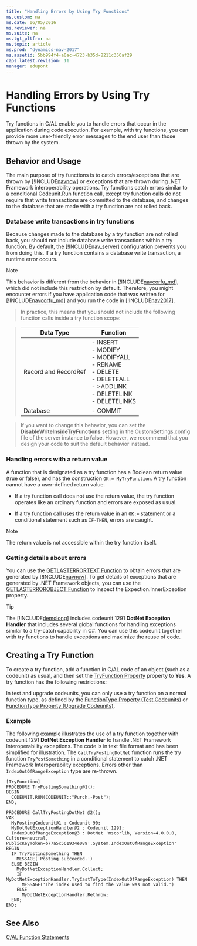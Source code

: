 ```yaml
---
title: "Handling Errors by Using Try Functions"
ms.custom: na
ms.date: 06/05/2016
ms.reviewer: na
ms.suite: na
ms.tgt_pltfrm: na
ms.topic: article
ms.prod: "dynamics-nav-2017"
ms.assetid: 5bb994f4-a0ac-4723-b35d-8211c356af29
caps.latest.revision: 11
manager: edupont
---
```

# Handling Errors by Using Try Functions
Try functions in C/AL enable you to handle errors that occur in the application during code execution. For example, with try functions, you can provide more user-friendly error messages to the end user than those thrown by the system.  

## Behavior and Usage  
The main purpose of try functions is to catch errors/exceptions that are thrown by [!INCLUDE[navnow](includes/navnow_md.md)] or exceptions that are thrown during .NET Framework interoperability operations. Try functions catch errors similar to a conditional Codeunit.Run function call, except try function calls do not require that write transactions are committed to the database, and changes to the database that are made with a try function are not rolled back.

### <a name="DbWriteTransactions"></a>Database write transactions in try functions
Because changes made to the database by a try function are not rolled back, you should not include database write transactions within a try function. By default, the [!INCLUDE[nav_server](includes/nav_server_md.md)] configuration prevents you from doing this. If a try function contains a database write transaction, a runtime error occurs.

>[!Note]
>This behavior is different from the behavior in [!INCLUDE[navcorfu_md](includes/navcorfu_md.md)], which did not include this restriction by default. Therefore, you might encounter errors if you have application code that was written for [!INCLUDE[navcorfu_md](includes/navcorfu_md.md)] and you run the code in [!INCLUDE[nav2017](includes/nav2017.md)].

>In practice, this means that you should not include the following function calls inside a try function scope:  

>|Data Type|Function|  
>|---------------|--------------|  
>|Record and RecordRef|-   INSERT<br />-   MODIFY<br />-   MODIFYALL<br />-   RENAME<br />-   DELETE<br />-   DELETEALL<br />-   >ADDLINK<br />-   DELETELINK<br />-   DELETELINKS|  
>|Database|-   COMMIT|

>If you want to change this behavior, you can set the **DisableWriteInsideTryFunctions** setting in the CustomSettings.config file of the server instance to **false**. However, we recommend that you design your code to suit the default behavior instead.

### Handling errors with a return value
A function that is designated as a try function has a Boolean return value \(true or false\), and has the construction `OK:= MyTryFunction`. A try function cannot have a user-defined return value.

- If a try function call does not use the return value, the try function operates like an ordinary function and errors are exposed as usual.  

- If a try function call uses the return value in an `OK:=` statement or a conditional statement such as `IF-THEN`, errors are caught.  

> [!NOTE]  
>  The return value is not accessible within the try function itself.  

### Getting details about errors
You can use the [GETLASTERRORTEXT Function](GETLASTERRORTEXT-Function.md) to obtain errors that are generated by [!INCLUDE[navnow](includes/navnow_md.md)]. To get details of exceptions that are generated by .NET Framework objects, you can use the [GETLASTERROROBJECT Function](GETLASTERROROBJECT-Function.md) to inspect the Expection.InnerException property.

> [!TIP]  
>  The [!INCLUDE[demolong](includes/demolong_md.md)] includes codeunit 1291 **DotNet Exception Handler** that includes several global functions for handling exceptions similar to a try-catch capability in C\#. You can use this codeunit together with try functions to handle exceptions and maximize the reuse of code.     

## Creating a Try Function  
To create a try function, add a function in C/AL code of an object \(such as a codeunit\) as usual, and then set the [TryFunction Property](TryFunction-Property.md) property to **Yes**. A try function has the following restrictions:  

In test and upgrade codeunits, you can only use a try function on a normal function type, as defined by the [FunctionType Property \(Test Codeunits\)](FunctionType-Property--Test-Codeunits-.md) or [FunctionType Property \(Upgrade Codeunits\)](FunctionType-Property--Upgrade-Codeunits-.md).  

### Example  
 The following example illustrates the use of a try function together with codeunit 1291 **DotNet Exception Handler** to handle .NET Framework Interoperability exceptions. The code is in text file format and has been simplified for illustration. The `CallTryPostingDotNet` function runs the try function `TryPostSomething` in a conditional statement to catch .NET Framework Interoperability exceptions. Errors other than `IndexOutOfRangeException` type are re-thrown.  

```  
[TryFunction]  
PROCEDURE TryPostingSomething@1();  
BEGIN  
  CODEUNIT.RUN(CODEUNIT::"Purch.-Post");  
END;  

PROCEDURE CallTryPostingDotNet @2();  
VAR  
  MyPostingCodeunit@1 : Codeunit 90;  
  MyDotNetExceptionHandler@2 : Codeunit 1291;  
  IndexOutOfRangeException@3 : DotNet 'mscorlib, Version=4.0.0.0, Culture=neutral, PublicKeyToken=b77a5c561934e089'.System.IndexOutOfRangeException'  
BEGIN  
  IF TryPostingSomething THEN  
    MESSAGE('Posting succeeded.')  
  ELSE BEGIN  
    MyDotNetExceptionHandler.Collect;  
    IF MyDotNetExceptionHandler.TryCastToType(IndexOutOfRangeException) THEN  
      MESSAGE('The index used to find the value was not valid.')  
    ELSE  
      MyDotNetExceptionHandler.Rethrow;  
  END;  
END;  
```  

## See Also  
 [C/AL Function Statements](C-AL-Function-Statements.md)
